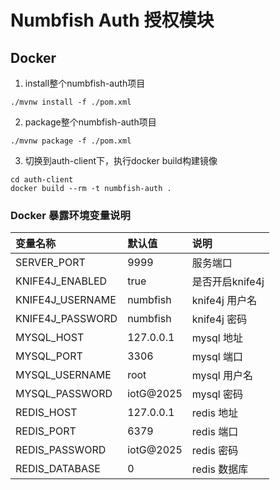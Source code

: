 # Numbfish Auth 授权模块

## Docker

1. install整个numbfish-auth项目

``./mvnw install -f ./pom.xml``

2. package整个numbfish-auth项目

``./mvnw package -f ./pom.xml``

3. 切换到auth-client下，执行docker build构建镜像

``cd auth-client``  
``docker build --rm -t numbfish-auth .``

### Docker 暴露环境变量说明

|变量名称|默认值|说明|
|:---|:---|:---|
|SERVER_PORT|9999|服务端口|
|KNIFE4J_ENABLED|true|是否开启knife4j|
|KNIFE4J_USERNAME|numbfish|knife4j 用户名|
|KNIFE4J_PASSWORD|numbfish|knife4j 密码|
|MYSQL_HOST|127.0.0.1|mysql 地址|
|MYSQL_PORT|3306|mysql 端口|
|MYSQL_USERNAME|root|mysql 用户名|
|MYSQL_PASSWORD|iotG@2025|mysql 密码|
|REDIS_HOST|127.0.0.1|redis 地址|
|REDIS_PORT|6379|redis 端口|
|REDIS_PASSWORD|iotG@2025|redis 密码|
|REDIS_DATABASE|0|redis 数据库|
